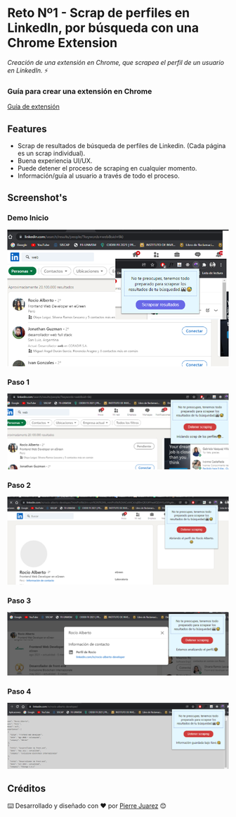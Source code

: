# Reto Nº1 - Scrap de perfiles en LinkedIn, por búsqueda con una Chrome Extension

_Creación de una extensión en Chrome, que scrapea el perfil de un usuario en LinkedIn._ ⚡



### Guía para crear una extensión en Chrome

[Guía de extensión](https://developer.chrome.com/docs/extensions/mv3/getstarted/)

## Features

- Scrap de resultados de búsqueda de perfiles de Linkedin. (Cada página es un scrap individual).
- Buena experiencia UI/UX.
- Puede detener el proceso de scraping en cualquier momento.
- Información/guía al usuario a través de todo el proceso.

## Screenshot's

### Demo Inicio
![Demo Inicio](img/screenshots/demo.png?raw=true "Demo Inicio")

### Paso 1

![Paso 1](img/screenshots/demo_1.png?raw=true "Paso 1")

### Paso 2

![Paso 2](img/screenshots/demo_2.png?raw=true "Paso 2")

### Paso 3

![Paso 3](img/screenshots/demo_3.png?raw=true "Paso 3")

### Paso 4

![Paso 4](img/screenshots/demo_4.png?raw=true "Paso 4")


## Créditos

⌨️ Desarrollado y diseñado con ♥️ por [Pierre Juarez](https://github.com/pierre-juarez) 😊



